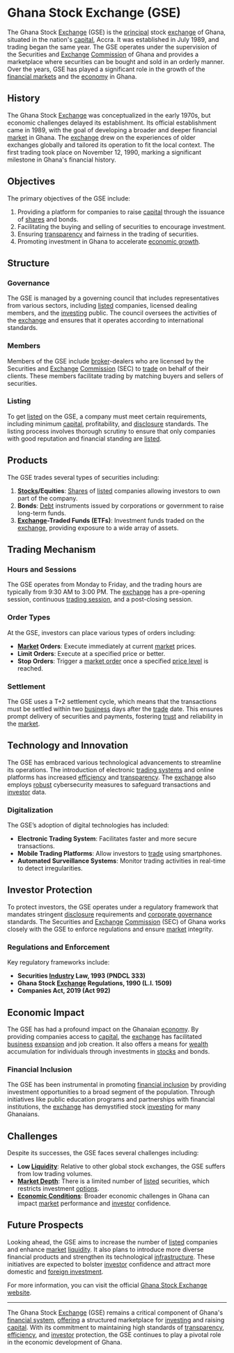 # Ghana Stock Exchange (GSE)

The Ghana Stock [Exchange](../e/exchange.md) (GSE) is the [principal](../p/principal.md) stock [exchange](../e/exchange.md) of Ghana, situated in the nation's [capital](../c/capital.md), Accra. It was established in July 1989, and trading began the same year. The GSE operates under the supervision of the Securities and [Exchange](../e/exchange.md) [Commission](../c/commission.md) of Ghana and provides a marketplace where securities can be bought and sold in an orderly manner. Over the years, GSE has played a significant role in the growth of the [financial markets](../f/financial_market.md) and the [economy](../e/economy.md) in Ghana.

## History

The Ghana Stock [Exchange](../e/exchange.md) was conceptualized in the early 1970s, but economic challenges delayed its establishment. Its official establishment came in 1989, with the goal of developing a broader and deeper financial [market](../m/market.md) in Ghana. The [exchange](../e/exchange.md) drew on the experiences of older exchanges globally and tailored its operation to fit the local context. The first trading took place on November 12, 1990, marking a significant milestone in Ghana's financial history.

## Objectives

The primary objectives of the GSE include:

1. Providing a platform for companies to raise [capital](../c/capital.md) through the issuance of [shares](../s/shares.md) and bonds.
2. Facilitating the buying and selling of securities to encourage investment.
3. Ensuring [transparency](../t/transparency.md) and fairness in the trading of securities.
4. Promoting investment in Ghana to accelerate [economic growth](../e/economic_growth.md).

## Structure

### Governance

The GSE is managed by a governing council that includes representatives from various sectors, including [listed](../l/listed.md) companies, licensed dealing members, and the [investing](../i/investing.md) public. The council oversees the activities of the [exchange](../e/exchange.md) and ensures that it operates according to international standards.

### Members

Members of the GSE include [broker](../b/broker.md)-dealers who are licensed by the Securities and [Exchange](../e/exchange.md) [Commission](../c/commission.md) (SEC) to [trade](../t/trade.md) on behalf of their clients. These members facilitate trading by matching buyers and sellers of securities.

### Listing

To get [listed](../l/listed.md) on the GSE, a company must meet certain requirements, including minimum [capital](../c/capital.md), profitability, and [disclosure](../d/disclosure.md) standards. The listing process involves thorough scrutiny to ensure that only companies with good reputation and financial standing are [listed](../l/listed.md).

## Products

The GSE trades several types of securities including:

1. **[Stocks](../s/stock.md)/Equities**: [Shares](../s/shares.md) of [listed](../l/listed.md) companies allowing investors to own part of the company.
2. **Bonds**: [Debt](../d/debt.md) instruments issued by corporations or government to raise long-term funds.
3. **[Exchange](../e/exchange.md)-Traded Funds (ETFs)**: Investment funds traded on the [exchange](../e/exchange.md), providing exposure to a wide array of assets.

## Trading Mechanism

### Hours and Sessions

The GSE operates from Monday to Friday, and the trading hours are typically from 9:30 AM to 3:00 PM. The [exchange](../e/exchange.md) has a pre-opening session, continuous [trading session](../t/trading_session.md), and a post-closing session.

### Order Types

At the GSE, investors can place various types of orders including:

- **[Market](../m/market.md) Orders**: Execute immediately at current [market](../m/market.md) prices.
- **Limit Orders**: Execute at a specified price or better.
- **Stop Orders**: Trigger a [market order](../m/market_order.md) once a specified [price level](../p/price_level.md) is reached.

### Settlement

The GSE uses a T+2 settlement cycle, which means that the transactions must be settled within two [business](../b/business.md) days after the [trade](../t/trade.md) date. This ensures prompt delivery of securities and payments, fostering [trust](../t/trust.md) and reliability in the [market](../m/market.md).

## Technology and Innovation

The GSE has embraced various technological advancements to streamline its operations. The introduction of electronic [trading systems](../t/trading_systems.md) and online platforms has increased [efficiency](../e/efficiency.md) and [transparency](../t/transparency.md). The [exchange](../e/exchange.md) also employs [robust](../r/robust.md) cybersecurity measures to safeguard transactions and [investor](../i/investor.md) data.

### Digitalization

The GSE’s adoption of digital technologies has included:

- **Electronic Trading System**: Facilitates faster and more secure transactions.
- **Mobile Trading Platforms**: Allow investors to [trade](../t/trade.md) using smartphones.
- **Automated Surveillance Systems**: Monitor trading activities in real-time to detect irregularities.

## Investor Protection

To protect investors, the GSE operates under a regulatory framework that mandates stringent [disclosure](../d/disclosure.md) requirements and [corporate governance](../c/corporate_governance.md) standards. The Securities and [Exchange](../e/exchange.md) [Commission](../c/commission.md) (SEC) of Ghana works closely with the GSE to enforce regulations and ensure [market](../m/market.md) integrity.

### Regulations and Enforcement

Key regulatory frameworks include:

- **Securities [Industry](../i/industry.md) Law, 1993 (PNDCL 333)**
- **Ghana Stock [Exchange](../e/exchange.md) Regulations, 1990 (L.I. 1509)**
- **Companies Act, 2019 (Act 992)**

## Economic Impact

The GSE has had a profound impact on the Ghanaian [economy](../e/economy.md). By providing companies access to [capital](../c/capital.md), the [exchange](../e/exchange.md) has facilitated [business](../b/business.md) [expansion](../e/expansion.md) and job creation. It also offers a means for [wealth](../w/wealth.md) accumulation for individuals through investments in [stocks](../s/stock.md) and bonds.

### Financial Inclusion

The GSE has been instrumental in promoting [financial inclusion](../f/financial_inclusion.md) by providing investment opportunities to a broad segment of the population. Through initiatives like public education programs and partnerships with financial institutions, the [exchange](../e/exchange.md) has demystified stock [investing](../i/investing.md) for many Ghanaians.

## Challenges

Despite its successes, the GSE faces several challenges including:

- **Low [Liquidity](../l/liquidity.md)**: Relative to other global stock exchanges, the GSE suffers from low trading volumes.
- **[Market Depth](../m/market_depth.md)**: There is a limited number of [listed](../l/listed.md) securities, which restricts investment [options](../o/options.md).
- **[Economic Conditions](../e/economic_conditions.md)**: Broader economic challenges in Ghana can impact [market](../m/market.md) performance and [investor](../i/investor.md) confidence.

## Future Prospects

Looking ahead, the GSE aims to increase the number of [listed](../l/listed.md) companies and enhance [market](../m/market.md) [liquidity](../l/liquidity.md). It also plans to introduce more diverse financial products and strengthen its technological [infrastructure](../i/infrastructure.md). These initiatives are expected to bolster [investor](../i/investor.md) confidence and attract more domestic and [foreign investment](../f/foreign_investment.md).

For more information, you can visit the official [Ghana Stock Exchange website](https://www.gse.com.gh).

---

The Ghana Stock [Exchange](../e/exchange.md) (GSE) remains a critical component of Ghana's [financial system](../f/financial_system.md), [offering](../o/offering.md) a structured marketplace for [investing](../i/investing.md) and raising [capital](../c/capital.md). With its commitment to maintaining high standards of [transparency](../t/transparency.md), [efficiency](../e/efficiency.md), and [investor](../i/investor.md) protection, the GSE continues to play a pivotal role in the economic development of Ghana.
